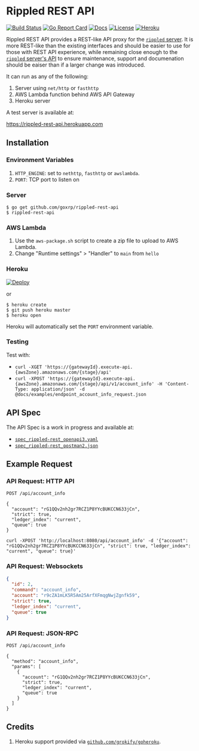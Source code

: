 # Rippled REST API

[![Build Status][build-status-svg]][build-status-url]
[![Go Report Card][goreport-svg]][goreport-url]
[![Docs][docs-godoc-svg]][docs-godoc-url]
[![License][license-svg]][license-url]
[![Heroku][heroku-svg]][heroku-url]

Rippled REST API provides a REST-like API proxy for the [`rippled` server](https://github.com/ripple/rippled). It is more REST-like than the existing interfaces and should be easier to use for those with REST API experience, while remaining close enough to the [`rippled` server's API](https://xrpl.org/rippled-api.html) to ensure maintenance, support and documenation should be eaiser than if a larger change was introduced.

It can run as any of the following:

1. Server using `net/http` or `fasthttp`
2. AWS Lambda function behind AWS API Gateway
3. Heroku server

A test server is available at:

https://rippled-rest-api.herokuapp.com 

## Installation

### Environment Variables

1. `HTTP_ENGINE`: set to `nethttp`, `fasthttp` or `awslambda`.
2. `PORT`: TCP port to listen on

### Server

```
$ go get github.com/goxrp/rippled-rest-api
$ rippled-rest-api
```

### AWS Lambda

1. Use the `aws-package.sh` script to create a zip file to upload to AWS Lambda.
1. Change "Runtime settings"  > "Handler" to `main` from `hello`

### Heroku

[![Deploy](https://www.herokucdn.com/deploy/button.svg)](https://heroku.com/deploy)

or

```
$ heroku create
$ git push heroku master
$ heroku open
```

Heroku will automatically set the `PORT` environment variable.

### Testing

Test with:

* `curl -XGET 'https://{gatewayId}.execute-api.{awsZone}.amazonaws.com/{stage}/api'`
* `curl -XPOST 'https://{gatewayId}.execute-api.{awsZone}.amazonaws.com/{stage}/api/v1/account_info' -H 'Content-Type: application/json' -d @docs/examples/endpoint_account_info_request.json`

## API Spec

The API Spec is a work in progress and available at:

* [`spec_rippled-rest_openapi3.yaml`](spec_rippled-rest_openapi3.yaml)
* [`spec_rippled-rest_postman2.json`](spec_rippled-rest_postman2.json)

## Example Request

### API Request: HTTP API

```
POST /api/account_info

{
  "account": "rG1QQv2nh2gr7RCZ1P8YYcBUKCCN633jCn",
  "strict": true,
  "ledger_index": "current",
  "queue": true
}
```

```
curl -XPOST 'http://localhost:8080/api/account_info' -d '{"account": "rG1QQv2nh2gr7RCZ1P8YYcBUKCCN633jCn", "strict": true, "ledger_index": "current", "queue": true}'
```

### API Request: Websockets

```json
{
  "id": 2,
  "command": "account_info",
  "account": "r9cZA1mLK5R5Am25ArfXFmqgNwjZgnfk59",
  "strict": true,
  "ledger_index": "current",
  "queue": true
}
```

### API Request: JSON-RPC

```
POST /api/account_info

{
  "method": "account_info",
  "params": [
    {
      "account": "rG1QQv2nh2gr7RCZ1P8YYcBUKCCN633jCn",
      "strict": true,
      "ledger_index": "current",
      "queue": true
    }
  ]
}
```

## Credits

1. Heroku support provided via [`github.com/grokify/goheroku`](https://github.com/grokify/goheroku).

 [build-status-svg]: https://github.com/goxrp/rippled-rest-api/workflows/go%20build/badge.svg?branch=master
 [build-status-url]: https://github.com/goxrp/rippled-rest-api/actions
 [goreport-svg]: https://goreportcard.com/badge/github.com/goxrp/rippled-rest-api
 [goreport-url]: https://goreportcard.com/report/github.com/goxrp/rippled-rest-api
 [docs-godoc-svg]: https://pkg.go.dev/badge/github.com/goxrp/rippled-rest-api
 [docs-godoc-url]: https://pkg.go.dev/github.com/goxrp/rippled-rest-api
 [license-svg]: https://img.shields.io/badge/license-MIT-blue.svg
 [license-url]: https://github.com/goxrp/rippled-rest-api/blob/master/LICENSE
 [heroku-svg]: https://img.shields.io/badge/%E2%86%91_deploy-Heroku-7056bf.svg?style=flat
 [heroku-url]: https://heroku.com/deploy